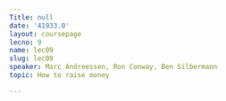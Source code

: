 ```yaml
---
Title: null
date: '41933.0'
layout: coursepage
lecno: 9
name: lec09
slug: lec09
speaker: Marc Andreessen, Ron Conway, Ben Silbermann
topic: How to raise money

---
```

